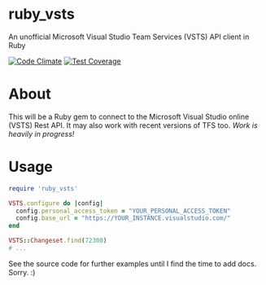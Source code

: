 # ruby_vsts
An unofficial Microsoft Visual Studio Team Services (VSTS) API client in Ruby

[![Code Climate](https://codeclimate.com/github/prodexity/ruby_vsts.png)](https://codeclimate.com/github/prodexity/ruby_vsts)
[![Test Coverage](https://codeclimate.com/github/prodexity/ruby_vsts/badges/coverage.svg)](https://codeclimate.com/github/prodexity/ruby_vsts/coverage)

# About
This will be a Ruby gem to connect to the Microsoft Visual Studio online (VSTS) Rest API.
It may also work with recent versions of TFS too. *Work is heavily in progress!*

# Usage
```ruby
require 'ruby_vsts'

VSTS.configure do |config|
  config.personal_access_token = "YOUR_PERSONAL_ACCESS_TOKEN"
  config.base_url = "https://YOUR_INSTANCE.visualstudio.com/"
end

VSTS::Changeset.find(72300)
# ...
```

See the source code for further examples until I find the time to add docs. Sorry. :)
